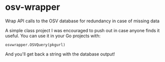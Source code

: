 # osv-wrapper
Wrap API calls to the OSV database for redundancy in case of missing data

A simple class project I was encouraged to push out in case anyone finds it useful. You can use it in your Go projects with:

```
osvwrapper.OSVQuery(pkgurl)
```

And you'll get back a string with the database output!

